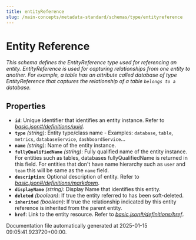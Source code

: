 ```yaml
---
title: entityReference
slug: /main-concepts/metadata-standard/schemas/type/entityreference
---
```


# Entity Reference

*This schema defines the EntityReference type used for referencing an entity. EntityReference is used for capturing relationships from one entity to another. For example, a table has an attribute called database of type EntityReference that captures the relationship of a table `belongs to a` database.*

## Properties

- **`id`**: Unique identifier that identifies an entity instance. Refer to *[basic.json#/definitions/uuid](#sic.json#/definitions/uuid)*.
- **`type`** *(string)*: Entity type/class name - Examples: `database`, `table`, `metrics`, `databaseService`, `dashboardService`...
- **`name`** *(string)*: Name of the entity instance.
- **`fullyQualifiedName`** *(string)*: Fully qualified name of the entity instance. For entities such as tables, databases fullyQualifiedName is returned in this field. For entities that don't have name hierarchy such as `user` and `team` this will be same as the `name` field.
- **`description`**: Optional description of entity. Refer to *[basic.json#/definitions/markdown](#sic.json#/definitions/markdown)*.
- **`displayName`** *(string)*: Display Name that identifies this entity.
- **`deleted`** *(boolean)*: If true the entity referred to has been soft-deleted.
- **`inherited`** *(boolean)*: If true the relationship indicated by this entity reference is inherited from the parent entity.
- **`href`**: Link to the entity resource. Refer to *[basic.json#/definitions/href](#sic.json#/definitions/href)*.


Documentation file automatically generated at 2025-01-15 09:05:41.923720+00:00.
